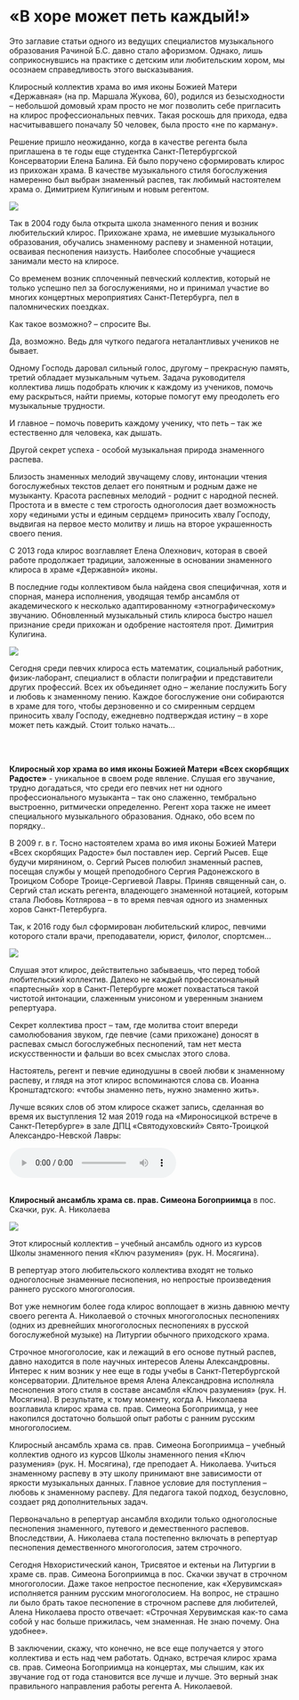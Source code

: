 <h1>«В хоре может петь каждый!»</h1>
<p>
Это заглавие  статьи одного из ведущих специалистов музыкального образования Рачиной Б.С. давно стало афоризмом. Однако, лишь соприкоснувшись на практике с детским или любительским хором, мы осознаем справедливость этого высказывания.</p>

<p>Клиросный коллектив храма во имя иконы Божией Матери «Державная» (на пр. Маршала Жукова, 60), родился из безысходности – небольшой домовый храм просто не мог позволить себе пригласить на клирос профессиональных певчих. Такая роскошь для прихода, едва насчитывавшего поначалу 50 человек, была просто «не по карману». </p>



<p>Решение пришло неожиданно, когда в качестве регента была приглашена в те годы еще студентка Санкт-Петербургской Консерватории Елена Балина. Ей было поручено сформировать клирос из прихожан храма. В качестве музыкального стиля богослужения намеренно был выбран знаменный распев, так любимый настоятелем храма о. Димитрием Кулигиным и новым регентом.</p>
<img src="https://raw.githubusercontent.com/Max1992/fde-storage/master/pictures/facts/PICT0010.jpg" class="photo" />

<p>Так в 2004 году была открыта школа знаменного пения и возник любительский клирос. Прихожане храма, не имевшие музыкального образования, обучались знаменному распеву и знаменной нотации, осваивая песнопения наизусть. Наиболее способные учащиеся занимали место на клиросе.</p>
<p>Со временем возник сплоченный певческий коллектив, который не только успешно пел за богослужениями, но и принимал участие во многих концертных мероприятиях Санкт-Петербурга, пел в паломнических поездках. </p>
<p>Как такое возможно? – спросите Вы.</p>
<p>Да, возможно. Ведь для чуткого педагога неталантливых учеников не бывает. </p>
<p>Одному Господь даровал сильный голос, другому – прекрасную память, третий обладает музыкальным чутьем. Задача руководителя коллектива лишь подобрать ключик к каждому из учеников, помочь ему раскрыться, найти приемы, которые помогут ему преодолеть его музыкальные трудности. </p>
<p>И главное – помочь поверить каждому ученику, что петь – так же естественно для человека, как дышать.</p>
<p>Другой секрет успеха - особой музыкальная  природа знаменного распева. </p>
<p>Близость знаменных мелодий звучащему слову, интонации чтения богослужебных текстов делает его понятным и родным даже не музыканту.  Красота распевных мелодий - роднит с народной песней. Простота и в вместе с тем строгость одноголосия дает возможность хору «едиными усты и единым сердцем» приносить хвалу Господу, выдвигая на первое место молитву и лишь на второе украшенность своего пения.</p>
<p>С 2013 года клирос возглавляет Елена Олехнович, которая в своей работе продолжает традиции, заложенные в основании знаменного клироса в храме «Державной» иконы. </p>
<p>В последние годы коллективом была найдена своя специфичная, хотя и спорная, манера исполнения, уводящая тембр ансамбля от академического к  несколько адаптированному «этнографическому» звучанию. Обновленный музыкальный стиль клироса быстро нашел признание среди прихожан и одобрение настоятеля прот. Димитрия Кулигина. </p>
<img src="https://raw.githubusercontent.com/Max1992/fde-storage/master/pictures/participants/kliros-derzhavnaya.jpg" class="photo" />


<p>Сегодня среди певчих клироса есть математик, социальный работник, физик-лаборант, специалист в области полиграфии и представители других профессий. Всех их объединяет одно – желание послужить Богу и любовь к знаменному пению. Каждое богослужение они собираются в храме для того, чтобы дерзновенно и со смиренным сердцем приносить хвалу Господу, ежедневно подтверждая истину – в хоре может петь каждый. Стоит только начать...</p>
<br />
<br />
<p><b>Клиросный хор храма во имя иконы Божией Матери «Всех скорбящих Радосте»</b> - уникальное в своем роде явление. Слушая его звучание, трудно догадаться, что среди его певчих нет ни одного профессионального музыканта – так оно слаженно, тембрально выстроенно, ритмически определенно. Регент хора также не имеет специального музыкального образования.
Однако, обо всем по порядку..</p>
<p>В 2009 г. в г. Тосно настоятелем храма во имя иконы Божией Матери «Всех скорбящих Радосте» был поставлен иер. Сергий Рысев. Еще будучи мирянином, о. Сергий Рысев полюбил знаменный распев, посещая службы у мощей преподобного Сергия Радонежского в Троицком Соборе Троице-Сергиевой Лавры. Приняв священный сан, о. Сергий стал искать регента, владеющего знаменной нотацией, которым стала Любовь Котлярова – в то время певчая одного из знаменных хоров Санкт-Петербурга. </p>
<p>Так, к 2016 году был сформирован любительский клирос, певчими которого стали врачи, преподаватели, юрист, филолог, спортсмен...</p>
<img src="https://raw.githubusercontent.com/Max1992/fde-storage/master/pictures/participants/tosno.jpg" class="photo" />


<p>Слушая этот клирос, действительно забываешь, что перед тобой любительский коллектив. Далеко не каждый профессиональный «партесный» хор в Санкт-Петербурге может похвастаться такой чистотой интонации, слаженным унисоном и уверенным знанием репертуара.</p>

<p>Секрет коллектива прост – там, где молитва стоит впереди самолюбования звуком, где певчие (сами прихожане) доносят в распевах смысл богослужебных песнопений, там нет места искусственности и фальши во всех смыслах этого слова.</p>
<p>Настоятель, регент и певчие единодушны в своей любви к знаменному распеву, и глядя на этот клирос вспоминаются слова св. Иоанна Кронштадтского: «чтобы знаменно петь, нужно знаменно жить».</p>
<p>Лучше всяких слов об этом клиросе скажет запись, сделанная во время их выступления 12 мая 2019 года на «Мироносицкой встрече в Санкт-Петербурге» в зале ДПЦ «Святодуховский» Свято-Троицкой Александро-Невской Лавры:</p>
<audio controls>
<source src="https://raw.githubusercontent.com/Max1992/fde-storage/master/files/choir.mp3" type="audio/mpeg">
</audio>
<br />
<br />
<p><b>Клиросный ансамбль храма св. прав. Симеона Богоприимца</b> в пос. Скачки, рук. А. Николаева</p>
<img src="https://raw.githubusercontent.com/Max1992/fde-storage/master/pictures/participants/skachki.jpg" class="photo" />
<p>Этот клиросный коллектив – учебный ансамбль одного из курсов Школы знаменного пения «Ключ разумения» (рук. Н. Мосягина).</p>
<p>В репертуар этого любительского коллектива входят не только одноголосные знаменные песнопения, но непростые  произведения раннего русского многоголосия. </p>
<p>Вот уже немногим  более года клирос воплощает в жизнь давнюю мечту своего регента А. Николаевой о сточных многоголосных песнопениях  (одних из древнейших многоголосных песнопениях в  русской богослужебной музыке) на Литургии обычного приходского храма. </p>
<p>Строчное многоголосие, как и лежащий в его основе путный распев, давно находится в поле научных интересов Алены Александровны. Интерес к ним возник у нее еще в годы учебы в Санкт-Петербургской консерватории. Длительное время Алена Александровна исполняла песнопения этого стиля в составе ансамбля «Ключ разумения» (рук. Н. Мосягина). В результате, к тому моменту, когда А. Николаева возглавила клирос храма св. прав. Симеона Богоприимца, у нее накопился достаточно большой опыт работы с ранним русским многоголосием.</p>
<p>Клиросный ансамбль храма св. прав. Симеона Богоприимца – учебный коллектив одного из курсов Школы знаменного пения «Ключ разумения» (рук. Н. Мосягина), где преподает А. Николаева. Учиться знаменному распеву в эту школу принимают вне зависимости от яркости музыкальных данных. Главное условие для поступления – любовь к знаменному распеву. Для педагога такой подход, безусловно, создает ряд дополнительных задач. </p>


 <p>Первоначально в репертуар ансамбля входили только одноголосные песнопения знаменного, путевого и демественного распевов. Впоследствии, А. Николаева стала постепенно включать в репертуар песнопения демественного многоголосия, затем строчного. </p>

<p>Сегодня Нвхористический канон, Трисвятое и ектеньи на Литургии в храме  св. прав. Симеона Богоприимца в пос. Скачки звучат в строчном многоголосии. Даже такое непростое песнопение, как «Херувимская» исполняется ранним русским многоголосием. На вопрос, не страшно ли было брать такое песнопение в строчном распеве для любителей, Алена Николаева просто отвечает: «Строчная Херувимская как-то сама собой у нас больше прижилась, чем знаменная. Не знаю почему. Она удобнее». </p>
 
<p>В заключении, скажу, что конечно, не все еще получается у этого коллектива и есть над чем работать. Однако, встречая клирос храма св. прав. Симеона Богоприимца на концертах, мы слышим, как их звучание год от года становится все лучше и лучше. Это верный знак правильного направления работы регента А. Николаевой.</p>

